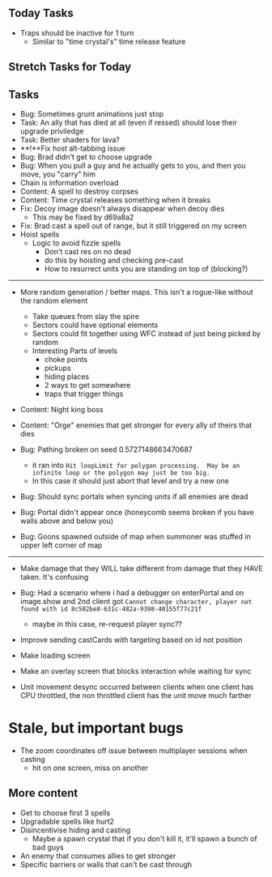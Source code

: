 ## Today Tasks

- Traps should be inactive for 1 turn
    - Similar to "time crystal's" time release feature
## Stretch Tasks for Today

## Tasks
- Bug: Sometimes grunt animations just stop
- Task: An ally that has died at all (even if ressed) should lose their upgrade priviledge
- Task: Better shaders for lava?
- **!**Fix host alt-tabbing issue
- Bug: Brad didn't get to choose upgrade
- Bug: When you pull a guy and he actually gets to you, and then you move, you "carry" him
- Chain is information overload
- Content: A spell to destroy corpses
- Content: Time crystal releases something when it breaks
- Fix: Decoy image doesn't always disappear when decoy dies
    - This may be fixed by d69a8a2
- Fix: Brad cast a spell out of range, but it still triggered on my screen
- Hoist spells
    - Logic to avoid fizzle spells
        - Don't cast res on no dead
        - do this by hoisting and checking pre-cast
        - How to resurrect units you are standing on top of (blocking?)
---
- More random generation / better maps.  This isn't a rogue-like without the random element
    - Take queues from slay the spire
    - Sectors could have optional elements
    - Sectors could fit together using WFC instead of just being picked by random
    - Interesting Parts of levels
        - choke points
        - pickups
        - hiding places
        - 2 ways to get somewhere
        - traps that trigger things

- Content: Night king boss
- Content: "Orge" enemies that get stronger for every ally of theirs that dies
- Bug: Pathing broken on seed 0.5727148663470687 
    - it ran into `Hit loopLimit for polygon processing.  May be an infinite loop or the polygon may just be too big.`
    - In this case it should just abort that level and try a new one
- Bug: Should sync portals when syncing units if all enemies are dead
- Bug: Portal didn't appear once (honeycomb seems broken if you have walls above and below you)
- Bug: Goons spawned outside of map when summoner was stuffed in upper left corner of map

---
- Make damage that they WILL take different from damage that they HAVE taken.  It's confusing

- Bug: Had a scenario where i had a debugger on enterPortal and on image.show
and 2nd client got `Cannot change character, player not found with id 8c502be8-631c-482a-9398-40155f77c21f`
    - maybe in this case, re-request player sync??
- Improve sending castCards with targeting based on id not position
- Make loading screen
- Make an overlay screen that blocks interaction while waiting for sync
- Unit movement desync occurred between clients when one client has CPU throttled, the non throttled client has the unit move much farther

# Stale, but important bugs

- The zoom coordinates off issue between multiplayer sessions when casting
    - hit on one screen, miss on another


## More content
- Get to choose first 3 spells
- Upgradable spells like hurt2
- Disincentivise hiding and casting
    - Maybe a spawn crystal that if you don't kill it, it'll spawn a bunch of bad guys
- An enemy that consumes allies to get stronger
- Specific barriers or walls that can't be cast through